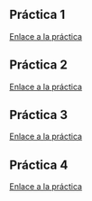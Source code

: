 ## Práctica 1
[Enlace a la práctica](./pr0401/index.md)  
## Práctica 2
[Enlace a la práctica](./pr0402/index.md)  
## Práctica 3
[Enlace a la práctica](./pr0403/index.md)  
## Práctica 4
[Enlace a la práctica](./pr0404/index.md)  

